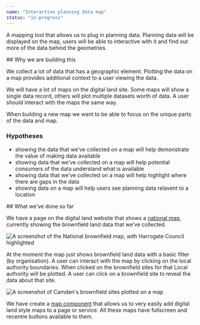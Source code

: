 ```yaml
---
name: "Interactive planning data map"
status: "in-progress"
---
```


A mapping tool that allows us to plug in planning data. Planning data will be displayed on the map, users will be able to interactive with it and find out more of the data behind the geometries.


## Why we are building this

We collect a lot of data that has a geographic element. Plotting the data on a map provides additional context to a user viewing the data.

We will have a lot of maps on the digital land site. Some maps will show a single data record, others will plot multiple datasets worth of data. A user should interact with the maps the same way.

When building a new map we want to be able to focus on the unique parts of the data and map.

### Hypotheses

* showing the data that we’ve collected on a map will help demonstrate the value of making data available
* showing data that we’ve collected on a map will help potential consumers of the data understand what is available
* showing data that we’ve collected on a map will help highlight where there are gaps in the data
* showing data on a map will help users see planning data relavent to a location

## What we've done so far

We have a page on the digital land website that shows a [national map](https://digital-land.github.io/map/), currently showing the brownfield land data that we’ve collected.

![A screenshot of the National brownfield map, with Harrogate Council highlighted](../images/product/screenshot-national-bfs-map.png)

At the moment the map just shows brownfield land data with a basic filter (by organisation). A user can interact with the map by clicking on the local authority boundaries. When clicked on the brownfield sites for that Local authority will be plotted. A user can click on a brownfield site to reveal the data about that site.

![A screenshot of Camden's brownfield sites plotted on a map](../images/product/camden-brownfield-sites-plotted.png)

We have create a [map component](https://digital-land.github.io/design-system/components/map/) that allows us to very easily add digital land style maps to a page or service. All these maps have fullscreen and recentre buttons available to them.

